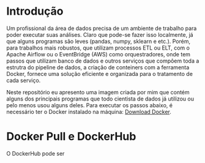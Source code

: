 # Introdução

Um profissional da área de dados precisa de um ambiente de trabalho para poder executar suas análises. Claro que pode-se fazer isso localmente, já que alguns programas são leves (pandas, numpy, sklearn e etc.). Porém, para trabalhos mais robustos, que utilizam processos ETL ou ELT, com o Apache Airflow ou o EventBridge (AWS) como orquestradores, onde tem passos que utilizam banco de dados e outros serviços que compôem toda a estrutra do pipeline de dados, a criação de conteiners com a ferramenta Docker, fornece uma solução eficiente e organizada para o tratamento de cada serviço. 

Neste repositório eu apresento uma imagem criada por mim que contém alguns dos principais programas que todo cientista de dados já utilizou ou pelo menos usou alguns deles. Para executar os passos abaixo, é necessário ter o Docker instalado na máquina: <a href="https://www.docker.com/products/docker-desktop/">Download Docker</a>.

# Docker Pull e DockerHub

O DockerHub pode ser 



